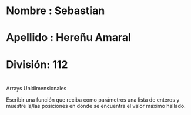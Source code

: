 #

# Nombre : Sebastian

# Apellido : Hereñu Amaral

# División: 112

#

Arrays Unidimensionales

Escribir una función que reciba como parámetros una lista de enteros y muestre la/las posiciones en donde se encuentra el valor máximo hallado.
